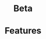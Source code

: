 <html>
    <body>
    <div style="text-align:center;" class="my-block">
    <br>
    <br>
    <br>
    <br>
    <br>
    <br>
    <br>
    <br>
       <h1>Beta</h1>
       <h1>Features</h1>
    </div>
    </body>
</html>
